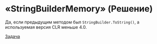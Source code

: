 # «StringBuilderMemory» (Решение)
Да, если предыдущим методом был `StringBuilder.ToString()`, а используемая версия CLR меньше 4.0.

[Задача](./StringBuilderMemory-Q.md)
